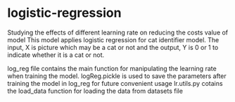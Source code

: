 # logistic-regression
Studying the effects of different learning rate on reducing the costs value of model
This model applies logistic regression for cat identifier model. 
The input, X is picture which may be a cat or not and the output, Y is 0 or 1 to indicate whether it is a cat or not.

log_reg file contains the main function for manipulating the learning rate when training the model. 
logReg.pickle is used to save the parameters after training the model in log_reg for future convenient usage
lr.utils.py cotains the load_data function for loading the data from datasets file
